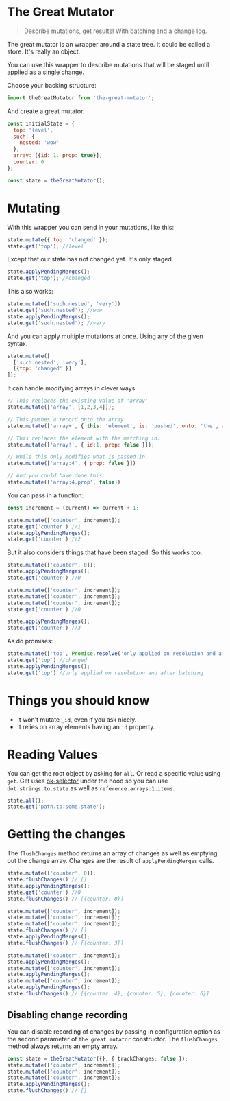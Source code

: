 # The Great Mutator

> Describe mutations, get results! With batching and a change log.

The great mutator is an wrapper around a state tree. It could be called a store. It's really an object.

You can use this wrapper to describe mutations that will be staged until applied as a single change.

Choose your backing structure:

```javascript
import theGreatMutator from 'the-great-mutator';
```

And create a great mutator.

```javascript
const initialState = {
  top: 'level',
  such: {
    nested: 'wow'
  },
  array: [{id: 1. prop: true}],
  counter: 0
};

const state = theGreatMutator();
```

# Mutating
With this wrapper you can send in your mutations, like this:

```javascript
state.mutate({ top: 'changed' });
state.get('top'); //level
```

Except that our state has not changed yet. It's only staged.

```javascript
state.applyPendingMerges();
state.get('top'); //changed
```

This also works:

```javascript
state.mutate(['such.nested', 'very'])
state.get('such.nested'); //wow
state.applyPendingMerges();
state.get('such.nested'); //very
```

And you can apply multiple mutations at once. Using any of the given syntax.

```javascript
state.mutate([
  ['such.nested', 'very'],
  [{top: 'changed' }]
]);
```

It can handle modifying arrays in clever ways:

```javascript
// This replaces the existing value of 'array'
state.mutate(['array', [1,2,3,4]]);

// This pushes a record onto the array
state.mutate(['array+', { this: 'element', is: 'pushed', onto: 'the', array: true }]);

// This replaces the element with the matching id.
state.mutate(['array!', { id:1, prop: false }]);

// While this only modifies what is passed in.
state.mutate(['array:4', { prop: false }])

// And you could have done this:
state.mutate(['array:4.prop', false])
```

You can pass in a function:

```javascript
const increment = (current) => current + 1;

state.mutate(['counter', increment]);
state.get('counter') //1
state.applyPendingMerges();
state.get('counter') //2
```

But it also considers things that have been staged. So this works too:

```javascript
state.mutate(['counter', 0]);
state.applyPendingMerges();
state.get('counter') //0

state.mutate(['counter', increment]);
state.mutate(['counter', increment]);
state.mutate(['counter', increment]);
state.get('counter') //0

state.applyPendingMerges();
state.get('counter') //3
```

As do promises:

```javascript
state.mutate(['top', Promise.resolve('only applied on resolution and after batching')]);
state.get('top') //changed
state.applyPendingMerges();
state.get('top') //only applied on resolution and after batching
```

# Things you should know

- It won't mutate `_id`, even if you ask nicely.
- It relies on array elements having an `id` property.

# Reading Values

You can get the root object by asking for `all`. Or read a specific value using `get`. Get uses [ok-selector](https://github.com/distributedlife/ok-selector) under the hood so you can use `dot.strings.to.state` as well as `reference.arrays:1.items`.

```javascript
state.all();
state.get('path.to.some.state');
```

# Getting the changes

The `flushChanges` method returns an array of changes as well as emptying out the change array. Changes are the result of `applyPendingMerges` calls.

```javascript
state.mutate(['counter', 0]);
state.flushChanges() // []
state.applyPendingMerges();
state.get('counter') //0
state.flushChanges() // [{counter: 0}]

state.mutate(['counter', increment]);
state.mutate(['counter', increment]);
state.mutate(['counter', increment]);
state.flushChanges() // []
state.applyPendingMerges();
state.flushChanges() // [{counter: 3}]

state.mutate(['counter', increment]);
state.applyPendingMerges();
state.mutate(['counter', increment]);
state.applyPendingMerges();
state.mutate(['counter', increment]);
state.applyPendingMerges();
state.flushChanges() // [{counter: 4}, {counter: 5}, {counter: 6}]
```

## Disabling change recording
You can disable recording of changes by passing in configuration option as the second parameter of `the great mutator` constructor. The `flushChanges` method always returns an empty array.

```javascript
const state = theGreatMutator({}, { trackChanges; false });
state.mutate(['counter', increment]);
state.mutate(['counter', increment]);
state.mutate(['counter', increment]);
state.applyPendingMerges();
state.flushChanges() // []
```
